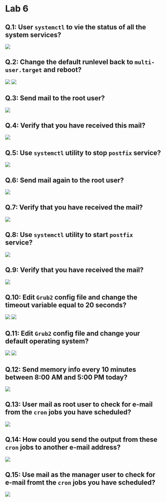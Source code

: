 # Lab 6

## Q.1: User `systemctl` to vie the status of all the system services?

![](./imgs/linux-lab6-1.png)

## Q.2: Change the default runlevel back to `multi-user.target` and reboot?

![](./imgs/linux-lab6-2-a.png)
![](imgs/linux-lab6-2-b.jpeg)

## Q.3: Send mail to the root user?

![](./imgs/linux-lab6-3.png)

## Q.4: Verify that you have received this mail?

![](./imgs/linux-lab6-4.png)

## Q.5: Use `systemctl` utility to stop `postfix` service?

![](./imgs/linux-lab6-5.png)

## Q.6: Send mail again to the root user?

![](./imgs/linux-lab6-6.png)

## Q.7: Verify that you have received the mail?

![](./imgs/linux-lab6-7.png)

## Q.8: Use `systemctl` utility to start `postfix` service?

![](./imgs/linux-lab6-8.png)

## Q.9: Verify that you have received the mail?

![](./imgs/linux-lab6-9.png)

## Q.10: Edit `Grub2` config file and change the timeout variable equal to 20 seconds?

![](./imgs/linux-lab6-10-a.png)
![](./imgs/linux-lab6-10-b.png)

## Q.11: Edit `Grub2` config file and change your default operating system?

![](./imgs/linux-lab6-11-a.png)
![](./imgs/linux-lab6-11-b.png)

## Q.12: Send memory info every 10 minutes between 8:00 AM and 5:00 PM today?

![](./imgs/linux-lab6-12.png)

## Q.13: User mail as root user to check for e-mail from the `cron` jobs you have scheduled?

![](./imgs/linux-lab6-13.png)

## Q.14: How could you send the output from these `cron` jobs to another e-mail address?

![](./imgs/linux-lab6-14.png)

## Q.15: Use mail as the manager user to check for e-mail fromt the `cron` jobs you have scheduled?

![](./imgs/linux-lab6-15.png)
